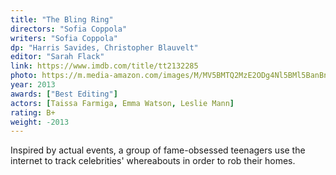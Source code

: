 ```yaml
---
title: "The Bling Ring"
directors: "Sofia Coppola"
writers: "Sofia Coppola"
dp: "Harris Savides, Christopher Blauvelt"
editor: "Sarah Flack"
link: https://www.imdb.com/title/tt2132285
photo: https://m.media-amazon.com/images/M/MV5BMTQ2MzE2ODg4Nl5BMl5BanBnXkFtZTcwNTQ3MDkzOQ@@._V1_FMjpg_UY1024_.jpg
year: 2013
awards: ["Best Editing"]
actors: [Taissa Farmiga, Emma Watson, Leslie Mann]
rating: B+
weight: -2013
---
```


Inspired by actual events, a group of fame-obsessed teenagers use the internet to track celebrities' whereabouts in order to rob their homes.
